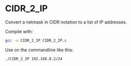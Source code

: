 # CIDR_2_IP
Convert a netmask in CIDR notation to a list of IP addresses.

Compile with:
```sh
gcc -o CIDR_2_IP CIDR_2_IP.c
```
Use on the commandline like this:
```
./CIDR_2_IP 192.168.0.2/24
```
